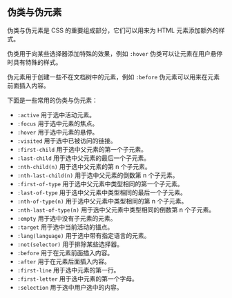 ## 伪类与伪元素

伪类与伪元素是 CSS 的重要组成部分，它们可以用来为 HTML 元素添加额外的样式。

伪类用于向某些选择器添加特殊的效果，例如 `:hover` 伪类可以让元素在用户悬停时具有特殊的样式。

伪元素用于创建一些不在文档树中的元素，例如 `:before` 伪元素可以用来在元素前面插入内容。

下面是一些常用的伪类与伪元素：

- `:active` 用于选中活动元素。
- `:focus` 用于选中元素的焦点。
- `:hover` 用于选中元素的悬停。
- `:visited` 用于选中已被访问的链接。
- `:first-child` 用于选中父元素的第一个子元素。
- `:last-child` 用于选中父元素的最后一个子元素。
- `:nth-child(n)` 用于选中父元素的第 n 个子元素。
- `:nth-last-child(n)` 用于选中父元素的倒数第 n 个子元素。
- `:first-of-type` 用于选中父元素中类型相同的第一个子元素。
- `:last-of-type` 用于选中父元素中类型相同的最后一个子元素。
- `:nth-of-type(n)` 用于选中父元素中类型相同的第 n 个子元素。
- `:nth-last-of-type(n)` 用于选中父元素中类型相同的倒数第 n 个子元素。
- `:empty` 用于选中没有子元素的元素。
- `:target` 用于选中当前活动的锚点。
- `:lang(language)` 用于选中带有指定语言的元素。
- `:not(selector)` 用于排除某些选择器。
- `:before` 用于在元素前面插入内容。
- `:after` 用于在元素后面插入内容。
- `:first-line` 用于选中元素的第一行。
- `:first-letter` 用于选中元素的第一个字母。
- `:selection` 用于选中用户选中的内容。 